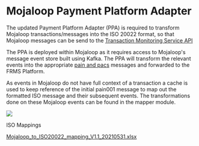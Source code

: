 # Mojaloop Payment Platform Adapter

The updated Payment Platform Adapter (PPA) is required to transform Mojaloop transactions/messages into the ISO 20022 format, so that Mojaloop messages can be send to the [Transaction Monitoring Service API](https://frmscoe.atlassian.net/wiki/spaces/FRMS/pages/6389785/Transaction+Monitoring+Service+API)

The PPA is deployed within Mojaloop as it requires access to Mojaloop's message event store built using Kafka. The PPA will transform the relevant events into the appropriate [pain and pacs](https://frmscoe.atlassian.net/wiki/spaces/FRMS/pages/6389792/ISO20022+and+Actio) messages and forwarded to the FRMS Platform.

As events in Mojaloop do not have full context of a transaction a cache is used to keep reference of the initial pain001 message to map out the formatted ISO message and their subsequent events. The transformations done on these Mojaloop events can be found in the mapper module.

![](../../Images/ppa-flow-20221010-144730.png)

ISO Mappings

[Mojaloop_to_ISO20022_mapping_V1.1_20210531.xlsx](/Images/Mojaloop_to_ISO20022_mapping_V1.1_20210531.xlsx)
